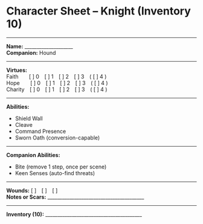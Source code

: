 # Character Sheet – Knight (Inventory 10)

---

**Name:** ____________________  
**Companion:** Hound

---

**Virtues:**  
Faith  [ ] 0 [ ] 1 [ ] 2 [ ] 3 ( [ ] 4 )  
Hope  [ ] 0 [ ] 1 [ ] 2 [ ] 3 ( [ ] 4 )  
Charity [ ] 0 [ ] 1 [ ] 2 [ ] 3 ( [ ] 4 )

---

**Abilities:**  
- Shield Wall  
- Cleave  
- Command Presence  
- Sworn Oath (conversion-capable)

---

**Companion Abilities:**  
- Bite (remove 1 step, once per scene)  
- Keen Senses (auto-find threats)

---

**Wounds:** [ ] [ ] [ ]  
**Notes or Scars:** ________________________________________

---

**Inventory (10):** ________________________________________
